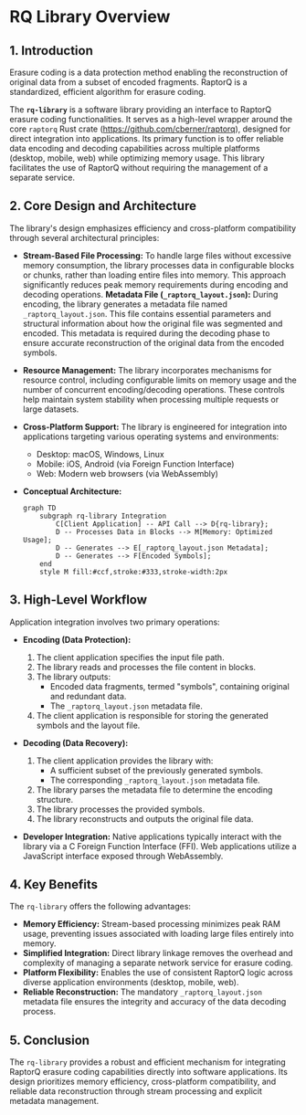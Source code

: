 # RQ Library Overview

## 1. Introduction

Erasure coding is a data protection method enabling the reconstruction of original data from a subset of encoded fragments. RaptorQ is a standardized, efficient algorithm for erasure coding.

The **`rq-library`** is a software library providing an interface to RaptorQ erasure coding functionalities. It serves as a high-level wrapper around the core `raptorq` Rust crate (https://github.com/cberner/raptorq), designed for direct integration into applications. Its primary function is to offer reliable data encoding and decoding capabilities across multiple platforms (desktop, mobile, web) while optimizing memory usage. This library facilitates the use of RaptorQ without requiring the management of a separate service.

## 2. Core Design and Architecture

The library's design emphasizes efficiency and cross-platform compatibility through several architectural principles:

* **Stream-Based File Processing:** To handle large files without excessive memory consumption, the library processes data in configurable blocks or chunks, rather than loading entire files into memory. This approach significantly reduces peak memory requirements during encoding and decoding operations.
   **Metadata File (`_raptorq_layout.json`):** During encoding, the library generates a metadata file named `_raptorq_layout.json`. This file contains essential parameters and structural information about how the original file was segmented and encoded. This metadata is required during the decoding phase to ensure accurate reconstruction of the original data from the encoded symbols.
* **Resource Management:** The library incorporates mechanisms for resource control, including configurable limits on memory usage and the number of concurrent encoding/decoding operations. These controls help maintain system stability when processing multiple requests or large datasets.
* **Cross-Platform Support:** The library is engineered for integration into applications targeting various operating systems and environments:
  * Desktop: macOS, Windows, Linux
  * Mobile: iOS, Android (via Foreign Function Interface)
  * Web: Modern web browsers (via WebAssembly)

* **Conceptual Architecture:**

    ```mermaid
    graph TD
        subgraph rq-library Integration
            C[Client Application] -- API Call --> D{rq-library};
            D -- Processes Data in Blocks --> M[Memory: Optimized Usage];
            D -- Generates --> E[_raptorq_layout.json Metadata];
            D -- Generates --> F[Encoded Symbols];
        end
        style M fill:#ccf,stroke:#333,stroke-width:2px
    ```

## 3. High-Level Workflow

Application integration involves two primary operations:

* **Encoding (Data Protection):**
  1. The client application specifies the input file path.
  2. The library reads and processes the file content in blocks.
  3. The library outputs:
     * Encoded data fragments, termed "symbols", containing original and redundant data.
     * The `_raptorq_layout.json` metadata file.
  4. The client application is responsible for storing the generated symbols and the layout file.

* **Decoding (Data Recovery):**
  1. The client application provides the library with:
     * A sufficient subset of the previously generated symbols.
     * The corresponding `_raptorq_layout.json` metadata file.
  2. The library parses the metadata file to determine the encoding structure.
  3. The library processes the provided symbols.
  4. The library reconstructs and outputs the original file data.

* **Developer Integration:** Native applications typically interact with the library via a C Foreign Function Interface (FFI). Web applications utilize a JavaScript interface exposed through WebAssembly.

## 4. Key Benefits

The `rq-library` offers the following advantages:

* **Memory Efficiency:** Stream-based processing minimizes peak RAM usage, preventing issues associated with loading large files entirely into memory.
* **Simplified Integration:** Direct library linkage removes the overhead and complexity of managing a separate network service for erasure coding.
* **Platform Flexibility:** Enables the use of consistent RaptorQ logic across diverse application environments (desktop, mobile, web).
* **Reliable Reconstruction:** The mandatory `_raptorq_layout.json` metadata file ensures the integrity and accuracy of the data decoding process.

## 5. Conclusion

The `rq-library` provides a robust and efficient mechanism for integrating RaptorQ erasure coding capabilities directly into software applications. Its design prioritizes memory efficiency, cross-platform compatibility, and reliable data reconstruction through stream processing and explicit metadata management.